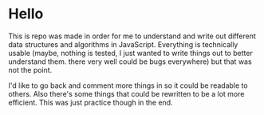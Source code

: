 # Hello
This is repo was made in order for me to understand and write out different data structures and algorithms in JavaScript. Everything is technically usable (maybe, nothing is tested, I just wanted to write things out to better understand them. there very well could be bugs everywhere) but that was not the point.

I'd like to go back and comment more things in so it could be readable to others. Also there's some things that could be rewritten to be a lot more efficient. This was just practice though in the end.